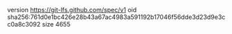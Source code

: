 version https://git-lfs.github.com/spec/v1
oid sha256:761d0e1bc426e28b43a67ac4983a591192b17046f56dde3d23d9e3cc0a8c3092
size 4655
